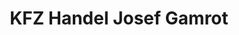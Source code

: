 ---
title: "KFZ Handel Josef Gamrot"
url: /alteglofsheim/kfz-handel-josef-gamrot/
shop: Autohaus
---